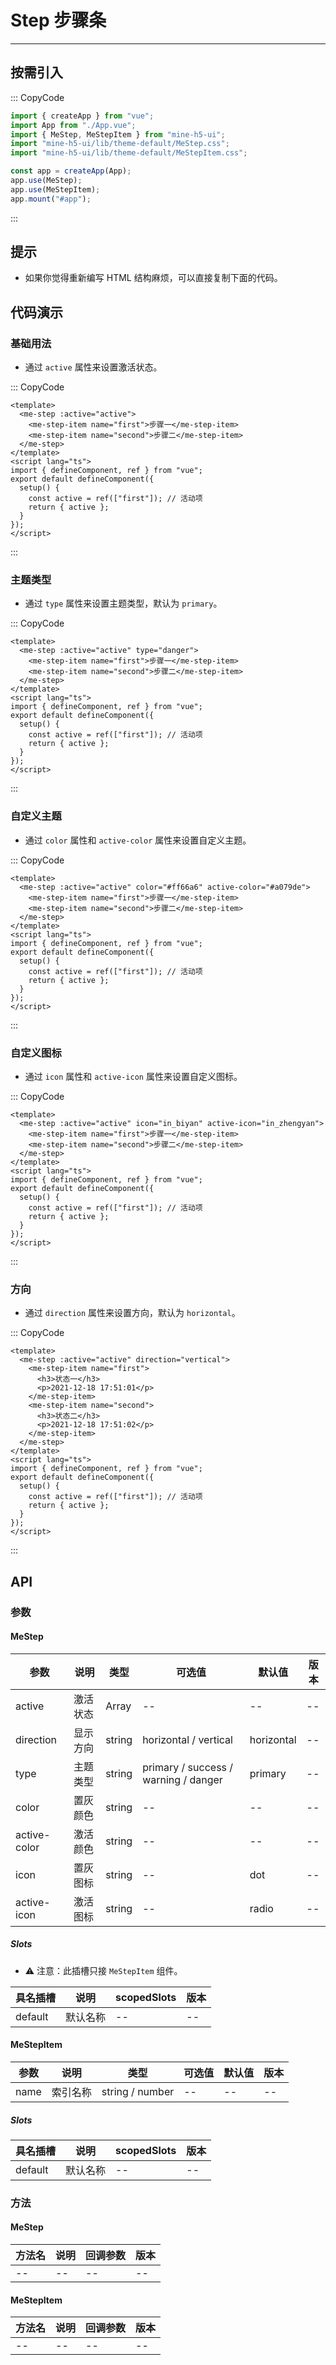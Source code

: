 # Step 步骤条

---

## 按需引入

::: CopyCode

```JavaScript
import { createApp } from "vue";
import App from "./App.vue";
import { MeStep, MeStepItem } from "mine-h5-ui";
import "mine-h5-ui/lib/theme-default/MeStep.css";
import "mine-h5-ui/lib/theme-default/MeStepItem.css";

const app = createApp(App);
app.use(MeStep);
app.use(MeStepItem);
app.mount("#app");
```

:::

## 提示

- 如果你觉得重新编写 HTML 结构麻烦，可以直接复制下面的代码。

## 代码演示

### 基础用法

- 通过 `active` 属性来设置激活状态。

::: CopyCode

```Vue
<template>
  <me-step :active="active">
    <me-step-item name="first">步骤一</me-step-item>
    <me-step-item name="second">步骤二</me-step-item>
  </me-step>
</template>
<script lang="ts">
import { defineComponent, ref } from "vue";
export default defineComponent({
  setup() {
    const active = ref(["first"]); // 活动项
    return { active };
  }
});
</script>
```

:::

### 主题类型

- 通过 `type` 属性来设置主题类型，默认为 `primary`。

::: CopyCode

```Vue
<template>
  <me-step :active="active" type="danger">
    <me-step-item name="first">步骤一</me-step-item>
    <me-step-item name="second">步骤二</me-step-item>
  </me-step>
</template>
<script lang="ts">
import { defineComponent, ref } from "vue";
export default defineComponent({
  setup() {
    const active = ref(["first"]); // 活动项
    return { active };
  }
});
</script>
```

:::

### 自定义主题

- 通过 `color` 属性和 `active-color` 属性来设置自定义主题。

::: CopyCode

```Vue
<template>
  <me-step :active="active" color="#ff66a6" active-color="#a079de">
    <me-step-item name="first">步骤一</me-step-item>
    <me-step-item name="second">步骤二</me-step-item>
  </me-step>
</template>
<script lang="ts">
import { defineComponent, ref } from "vue";
export default defineComponent({
  setup() {
    const active = ref(["first"]); // 活动项
    return { active };
  }
});
</script>
```

:::

### 自定义图标

- 通过 `icon` 属性和 `active-icon` 属性来设置自定义图标。

::: CopyCode

```Vue
<template>
  <me-step :active="active" icon="in_biyan" active-icon="in_zhengyan">
    <me-step-item name="first">步骤一</me-step-item>
    <me-step-item name="second">步骤二</me-step-item>
  </me-step>
</template>
<script lang="ts">
import { defineComponent, ref } from "vue";
export default defineComponent({
  setup() {
    const active = ref(["first"]); // 活动项
    return { active };
  }
});
</script>
```

:::

### 方向

- 通过 `direction` 属性来设置方向，默认为 `horizontal`。

::: CopyCode

```Vue
<template>
  <me-step :active="active" direction="vertical">
    <me-step-item name="first">
      <h3>状态一</h3>
      <p>2021-12-18 17:51:01</p>
    </me-step-item>
    <me-step-item name="second">
      <h3>状态二</h3>
      <p>2021-12-18 17:51:02</p>
    </me-step-item>
  </me-step>
</template>
<script lang="ts">
import { defineComponent, ref } from "vue";
export default defineComponent({
  setup() {
    const active = ref(["first"]); // 活动项
    return { active };
  }
});
</script>
```

:::

## API

### 参数

#### MeStep

| 参数         | 说明     | 类型   | 可选值                               | 默认值     | 版本 |
| ------------ | -------- | ------ | ------------------------------------ | ---------- | ---- |
| active       | 激活状态 | Array  | --                                   | --         | --   |
| direction    | 显示方向 | string | horizontal / vertical                | horizontal | --   |
| type         | 主题类型 | string | primary / success / warning / danger | primary    | --   |
| color        | 置灰颜色 | string | --                                   | --         | --   |
| active-color | 激活颜色 | string | --                                   | --         | --   |
| icon         | 置灰图标 | string | --                                   | dot        | --   |
| active-icon  | 激活图标 | string | --                                   | radio      | --   |

##### Slots

- ⚠ 注意：此插槽只接 `MeStepItem` 组件。

| 具名插槽 | 说明     | scopedSlots | 版本 |
| -------- | -------- | ----------- | ---- |
| default  | 默认名称 | --          | --   |

#### MeStepItem

| 参数 | 说明     | 类型            | 可选值 | 默认值 | 版本 |
| ---- | -------- | --------------- | ------ | ------ | ---- |
| name | 索引名称 | string / number | --     | --     | --   |

##### Slots

| 具名插槽 | 说明     | scopedSlots | 版本 |
| -------- | -------- | ----------- | ---- |
| default  | 默认名称 | --          | --   |

### 方法

#### MeStep

| 方法名 | 说明 | 回调参数 | 版本 |
| ------ | ---- | -------- | ---- |
| --     | --   | --       | --   |

#### MeStepItem

| 方法名 | 说明 | 回调参数 | 版本 |
| ------ | ---- | -------- | ---- |
| --     | --   | --       | --   |
